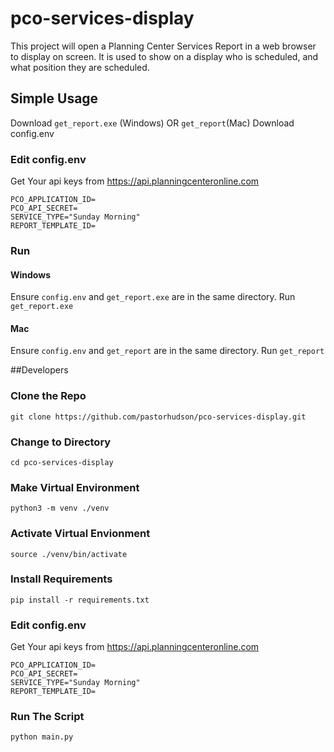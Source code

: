 # pco-services-display

This project will open a Planning Center Services Report in a web browser to display on screen.
It is used to show on a display who is scheduled, and what position they are scheduled.


## Simple Usage
Download `get_report.exe` (Windows) OR `get_report`(Mac)
Download config.env

### Edit config.env
Get Your api keys from https://api.planningcenteronline.com
```
PCO_APPLICATION_ID=
PCO_API_SECRET=
SERVICE_TYPE="Sunday Morning"
REPORT_TEMPLATE_ID=
```

### Run
#### Windows
Ensure `config.env` and `get_report.exe` are in the same directory.
Run `get_report.exe`

#### Mac
Ensure `config.env` and `get_report` are in the same directory.
Run `get_report`

##Developers
### Clone the Repo
`git clone https://github.com/pastorhudson/pco-services-display.git`

### Change to Directory
`cd pco-services-display`

### Make Virtual Environment
`python3 -m venv ./venv`

### Activate Virtual Envionment
`source ./venv/bin/activate`

### Install Requirements
`pip install -r requirements.txt`

### Edit config.env
Get Your api keys from https://api.planningcenteronline.com
```
PCO_APPLICATION_ID=
PCO_API_SECRET=
SERVICE_TYPE="Sunday Morning"
REPORT_TEMPLATE_ID=
```

### Run The Script
`python main.py`
